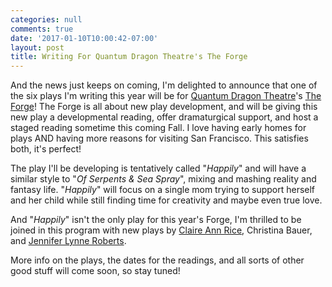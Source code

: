```yaml
---
categories: null
comments: true
date: '2017-01-10T10:00:42-07:00'
layout: post
title: Writing For Quantum Dragon Theatre's The Forge
---
```


And the news just keeps on coming, I'm delighted to announce that one of the six plays I'm writing this year will be for [Quantum Dragon Theatre](http://www.quantumdragon.org/)'s [The Forge](http://www.quantumdragon.org/copy-of-the-forge-2016)! The Forge is all about new play development, and will be giving this new play a developmental reading, offer dramaturgical support, and host a staged reading sometime this coming Fall. I love having early homes for plays AND having more reasons for visiting San Francisco. This satisfies both, it's perfect! 

The play I'll be developing is tentatively called "*Happily*" and will have a similar style to "*Of Serpents & Sea Spray*", mixing and mashing reality and fantasy life. "*Happily*" will focus on a single mom trying to support herself and her child while still finding time for creativity and maybe even true love.

And "*Happily*" isn't the only play for this year's Forge, I'm thrilled to be joined in this program with new plays by [Claire Ann Rice](http://claireannrice.blogspot.com/), Christina Bauer, and [Jennifer Lynne Roberts](http://www.jenniferlynneroberts.typepad.com/).

More info on the plays, the dates for the readings, and all sorts of other good stuff will come soon, so stay tuned!